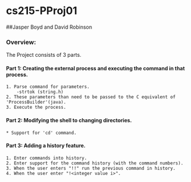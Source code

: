 cs215-PProj01
=============

##Jasper Boyd and David Robinson

### Overview: 

The Project consists of 3 parts. 

#### Part 1: Creating the external process and executing the command in that process. 

	1. Parse command for parameters.
		-strtok (string.h) 
	2. These parameters than need to be passed to the C equivalent of 'ProcessBuilder'(java).
	3. Execute the process.  

#### Part 2: Modifying the shell to changing directories.

	* Support for 'cd' command. 

#### Part 3: Adding a history feature.  

	1. Enter commands into history.
	2. Enter support for the command history (with the command numbers). 
	3. When the user enters "!!" run the previous command in history. 
	4. When the user enter "!<integer value i>".
